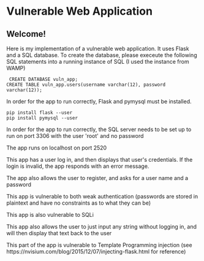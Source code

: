 # Vulnerable Web Application #

## Welcome! ##

<p> Here is my implementation of a vulnerable web application. It uses Flask and a SQL database. To create the database, please execeute the following SQL statements into a running instance of SQL (I used the instance from WAMP)</p>

``` CREATE DATABASE vuln_app;``` <br>
``` CREATE TABLE vuln_app.users(username varchar(12), password varchar(12)); ```

<p> In order for the app to run correctly, Flask and pymysql must be installed.</p>

```pip install flask --user``` <br>
```pip install pymysql --user```

<p>In order for the app to run correctly, the SQL server needs to be set up to run on port 3306 with the user 'root' and no password </p>
<p>The app runs on localhost on port 2520</p>
<p>This app has a user log in, and then displays that user's credentials. If the login is invalid, the app responds with an error message.</p>
<p>The app also allows the user to register, and asks for a user name and a password</p>
<p>This app is vulnerable to both weak authentication (passwords are stored in plaintext and have no constraints as to what they can be)</p>
<p>This app is also vulnerable to SQLi</p>

<p>This app also allows the user to just input any string without logging in, and will then display that text back to the user</p>
<p>This part of the app is vulnerable to Template Programming injection (see https://nvisium.com/blog/2015/12/07/injecting-flask.html for reference)</p>